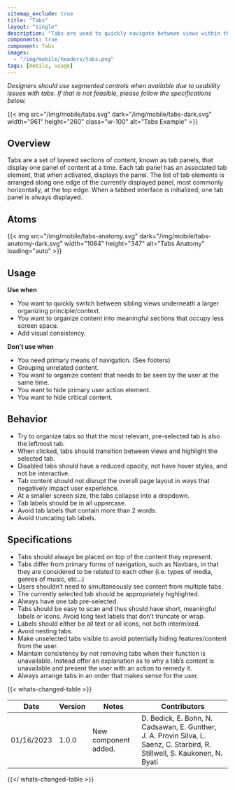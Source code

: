 ```yaml
---
sitemap_exclude: true
title: "Tabs"
layout: "single"
description: "Tabs are used to quickly navigate between views within the same context."
components: true
component: Tabs
images:
  - "/img/mobile/headers/tabs.png"
tags: [mobile, usage]
---
```

*Designers should use segmented controls when available due to usability issues with tabs. If that is not feasible, please follow the specifications below.*

{{< img src="/img/mobile/tabs.svg" dark="/img/mobile/tabs-dark.svg" width="961" height="260" class="w-100" alt="Tabs Example" >}}

## Overview

Tabs are a set of layered sections of content, known as tab panels, that display one panel of content at a time. Each tab panel has an associated tab element, that when activated, displays the panel. The list of tab elements is arranged along one edge of the currently displayed panel, most commonly horizontally, at the top edge. When a tabbed interface is initialized, one tab panel is always displayed.

## Atoms

{{< img src="/img/mobile/tabs-anatomy.svg" dark="/img/mobile/tabs-anatomy-dark.svg" width="1084" height="347" alt="Tabs Anatomy" loading="auto" >}}

## Usage

**Use when**

- You want to quickly switch between sibling views underneath a larger organizing principle/context.
- You want to organize content into meaningful sections that occupy less screen space.
- Add visual consistency.

**Don’t use when**

- You need primary means of navigation. (See footers)
- Grouping unrelated content.
- You want to organize content that needs to be seen by the user at the same time.
- You want to hide primary user action element.
- You want to hide critical content.

## Behavior

- Try to organize tabs so that the most relevant, pre-selected tab is also the leftmost tab.
- When clicked, tabs should transition between views and highlight the selected tab.
- Disabled tabs should have a reduced opacity, not have hover styles, and not be interactive.
- Tab content should not disrupt the overall page layout in ways that negatively impact user experience.
- At a smaller screen size, the tabs collapse into a dropdown.
- Tab labels should be in all uppercase.
- Avoid tab labels that contain more than 2 words.
- Avoid truncating tab labels.

## Specifications

- Tabs should always be placed on top of the content they represent.
- Tabs differ from primary forms of navigation, such as Navbars, in that they are considered to be related to each other (i.e. types of media, genres of music, etc…)
- Users shouldn’t need to simultaneously see content from multiple tabs.
- The currently selected tab should be appropriately highlighted.
- Always have one tab pre-selected.
- Tabs should be easy to scan and thus should have short, meaningful labels or icons. Avoid long text labels that don’t truncate or wrap.
- Labels should either be all text or all icons, not both intermixed.
- Avoid nesting tabs.
- Make unselected tabs visible to avoid potentially hiding features/content from the user.
- Maintain consistency by not removing tabs when their function is unavailable. Instead offer an explanation as to why a tab’s content is unavailable and present the user with an action to remedy it.
- Always arrange tabs in an order that makes sense for the user.

{{< whats-changed-table >}}

| Date       | Version | Notes                               | Contributors |
| ---------- | ------- | ----------------------------------- | ------------ |
| 01/16/2023 | 1.0.0   | New component added. | D. Bedick, E. Bohn, N. Cadsawan, E. Gunther, J. A. Provin Silva, L. Saenz, C. Starbird, R. Stillwell, S. Kaukonen, N. Byati  |

{{</ whats-changed-table >}}
